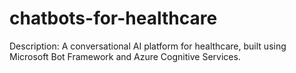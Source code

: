 # chatbots-for-healthcare
Description: A conversational AI platform for healthcare, built using Microsoft Bot Framework and Azure Cognitive Services.
